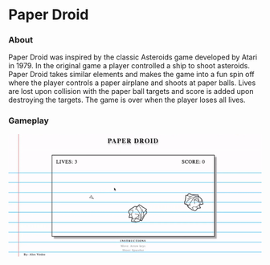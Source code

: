 # Paper Droid

### About 

Paper Droid was inspired by the classic Asteroids game developed by Atari in 1979. In the original game a player controlled a ship to shoot asteroids. Paper Droid takes similar elements and makes the game into a fun spin off where the player controls a paper airplane and shoots at paper balls. Lives are lost upon collision with the paper ball targets and score is added upon destroying the targets. The game is over when the player loses all lives. 

### Gameplay 
<img src="assets/images/gameplay2.gif" alt="gameplay" style="max-width:100%;">